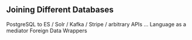 ##  Joining Different Databases

PostgreSQL to ES / Solr / Kafka / Stripe / arbitrary APIs ...
Language as a mediator
Foreign Data Wrappers

